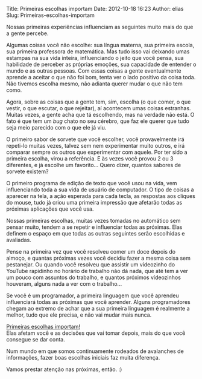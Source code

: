 Title: Primeiras escolhas importam
Date: 2012-10-18 16:23
Author: elias
Slug: Primeiras-escolhas-importam

Nossas primeiras experiências influenciam as seguintes muito mais do que
a gente percebe.

Algumas coisas você não escolhe: sua língua materna, sua primeira
escola, sua primeira professora de matemática. Mas tudo isso vai
deixando umas estampas na sua vida inteira, influenciando o jeito que
você pensa, sua habilidade de perceber as próprias emoções, sua
capacidade de entender o mundo e as outras pessoas. Com essas coisas a
gente eventualmente aprende a aceitar o que não foi bom, tenta ver o
lado positivo da coisa toda. Não tivemos escolha mesmo, não adianta
querer mudar o que não tem como.

Agora, sobre as coisas que a gente tem, sim, escolha (o que comer, o que
vestir, o que escutar, o que rejeitar), aí acontecem umas coisas
estranhas. Muitas vezes, a gente acha que tá escolhendo, mas na verdade
não está. O fato é que tem um *bug* chato no seu cérebro, que faz ele
querer que tudo seja meio parecido com o que ele já viu.

O primeiro sabor de sorvete que você escolher, você provavelmente irá
repeti-lo muitas vezes, talvez sem nem experimentar muito outros, e irá
comparar sempre os outros que experimentar com aquele. Por ter sido a
primeira escolha, virou a referência. E às vezes você provou 2 ou 3
diferentes, e já escolhe um favorito... Quero dizer, quantos sabores de
sorvete existem?

O primeiro programa de edição de texto que você usou na vida, vem
influenciando toda a sua vida de usuário de computador. O tipo de coisas
a aparecer na tela, a ação esperada para cada tecla, as respostas aos
cliques do mouse, tudo já criou uma primeira impressão que afetarão
todas as próximas aplicações que você usa.

Nossas primeiras escolhas, muitas vezes tomadas no automático sem pensar
muito, tendem a se repetir e influenciar todas as próximas. Elas definem
o espaço em que todas as outras seguintes serão escolhidas e avaliadas.

Pense na primeira vez que você resolveu comer um doce depois do almoço,
e quantas próximas vezes você decidiu fazer a mesma coisa sem
pestanejar. Ou quando você resolveu que assistir um vídeozinho do
YouTube rapidinho no horário de trabalho não dá nada, que até tem a ver
um pouco com assuntos do trabalho, e quantos próximos vídeozinhos
houveram, alguns nada a ver com o trabalho...

Se você é um programador, a primeira linguagem que você aprendeu
influenciará todas as próximas que você aprender. Alguns programadores
chegam ao extremo de achar que a sua primeira linguagem é realmente a
melhor, tudo que ele precisa, e não vai mudar mais nunca.

[Primeiras escolhas
importam!](http://www.youtube.com/watch?v=iKQ3DIP8mzU)  
Elas afetam você e as decisões que vai tomar depois, mais do que você
consegue se dar conta.

Num mundo em que somos continuamente rodeados de avalanches de
informações, fazer boas escolhas iniciais faz muita diferença.

Vamos prestar atenção nas próximas, então. :)
